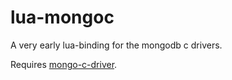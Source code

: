 # lua-mongoc

A very early lua-binding for the mongodb c drivers.

Requires [mongo-c-driver](https://github.com/mongodb/mongo-c-driver).
